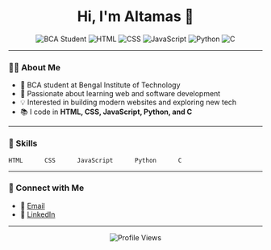 <!-- Profile README for Altamas -->

<h1 align="center">Hi, I'm Altamas 👋</h1>
<p align="center">
  <img src="https://img.shields.io/badge/BCA%20Student-Bengal%20Institute%20of%20Technology-blue" alt="BCA Student" />
  <img src="https://img.shields.io/badge/HTML-%23E34F26.svg?&logo=html5&logoColor=white" alt="HTML" />
  <img src="https://img.shields.io/badge/CSS-%231572B6.svg?&logo=css3&logoColor=white" alt="CSS" />
  <img src="https://img.shields.io/badge/JavaScript-%23F7DF1E.svg?&logo=javascript&logoColor=black" alt="JavaScript" />
  <img src="https://img.shields.io/badge/Python-%233776AB.svg?&logo=python&logoColor=white" alt="Python" />
  <img src="https://img.shields.io/badge/C-00599C.svg?&logo=c&logoColor=white" alt="C" />
</p>

---

### 👨‍💻 About Me

- 🏫 BCA student at Bengal Institute of Technology
- 🌱 Passionate about learning web and software development
- 💡 Interested in building modern websites and exploring new tech
- 📚 I code in **HTML, CSS, JavaScript, Python, and C**

---

### 🚀 Skills

```text
HTML      CSS      JavaScript      Python      C
```

---

### 🌟 Connect with Me

- 📧 [Email](mailto:altamas1399@gmail.com)
- 💼 [LinkedIn](https://www.linkedin.com/in/altamas-islam-245aaa2b7)

---

<!-- You can add more sections such as Projects, Certificates, or Hobbies! -->

<p align="center">
  <img src="https://komarev.com/ghpvc/?username=Altamas1399&label=Profile%20views&color=0e75b6&style=flat" alt="Profile Views" />
</p>
